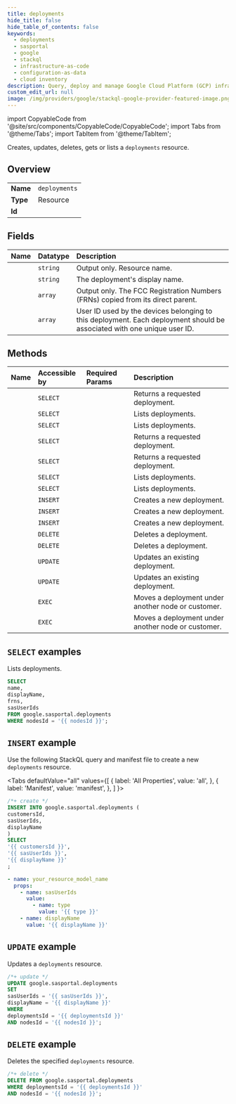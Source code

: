 ```yaml
---
title: deployments
hide_title: false
hide_table_of_contents: false
keywords:
  - deployments
  - sasportal
  - google
  - stackql
  - infrastructure-as-code
  - configuration-as-data
  - cloud inventory
description: Query, deploy and manage Google Cloud Platform (GCP) infrastructure and resources using SQL
custom_edit_url: null
image: /img/providers/google/stackql-google-provider-featured-image.png
---
```


import CopyableCode from '@site/src/components/CopyableCode/CopyableCode';
import Tabs from '@theme/Tabs';
import TabItem from '@theme/TabItem';

Creates, updates, deletes, gets or lists a <code>deployments</code> resource.

## Overview
<table><tbody>
<tr><td><b>Name</b></td><td><code>deployments</code></td></tr>
<tr><td><b>Type</b></td><td>Resource</td></tr>
<tr><td><b>Id</b></td><td><CopyableCode code="google.sasportal.deployments" /></td></tr>
</tbody></table>

## Fields
| Name | Datatype | Description |
|:-----|:---------|:------------|
| <CopyableCode code="name" /> | `string` | Output only. Resource name. |
| <CopyableCode code="displayName" /> | `string` | The deployment's display name. |
| <CopyableCode code="frns" /> | `array` | Output only. The FCC Registration Numbers (FRNs) copied from its direct parent. |
| <CopyableCode code="sasUserIds" /> | `array` | User ID used by the devices belonging to this deployment. Each deployment should be associated with one unique user ID. |

## Methods
| Name | Accessible by | Required Params | Description |
|:-----|:--------------|:----------------|:------------|
| <CopyableCode code="customers_deployments_get" /> | `SELECT` | <CopyableCode code="customersId, deploymentsId" /> | Returns a requested deployment. |
| <CopyableCode code="customers_deployments_list" /> | `SELECT` | <CopyableCode code="customersId" /> | Lists deployments. |
| <CopyableCode code="customers_nodes_deployments_list" /> | `SELECT` | <CopyableCode code="customersId, nodesId" /> | Lists deployments. |
| <CopyableCode code="deployments_get" /> | `SELECT` | <CopyableCode code="deploymentsId" /> | Returns a requested deployment. |
| <CopyableCode code="nodes_deployments_get" /> | `SELECT` | <CopyableCode code="deploymentsId, nodesId" /> | Returns a requested deployment. |
| <CopyableCode code="nodes_deployments_list" /> | `SELECT` | <CopyableCode code="nodesId" /> | Lists deployments. |
| <CopyableCode code="nodes_nodes_deployments_list" /> | `SELECT` | <CopyableCode code="nodesId, nodesId1" /> | Lists deployments. |
| <CopyableCode code="customers_deployments_create" /> | `INSERT` | <CopyableCode code="customersId" /> | Creates a new deployment. |
| <CopyableCode code="customers_nodes_deployments_create" /> | `INSERT` | <CopyableCode code="customersId, nodesId" /> | Creates a new deployment. |
| <CopyableCode code="nodes_nodes_deployments_create" /> | `INSERT` | <CopyableCode code="nodesId, nodesId1" /> | Creates a new deployment. |
| <CopyableCode code="customers_deployments_delete" /> | `DELETE` | <CopyableCode code="customersId, deploymentsId" /> | Deletes a deployment. |
| <CopyableCode code="nodes_deployments_delete" /> | `DELETE` | <CopyableCode code="deploymentsId, nodesId" /> | Deletes a deployment. |
| <CopyableCode code="customers_deployments_patch" /> | `UPDATE` | <CopyableCode code="customersId, deploymentsId" /> | Updates an existing deployment. |
| <CopyableCode code="nodes_deployments_patch" /> | `UPDATE` | <CopyableCode code="deploymentsId, nodesId" /> | Updates an existing deployment. |
| <CopyableCode code="customers_deployments_move" /> | `EXEC` | <CopyableCode code="customersId, deploymentsId" /> | Moves a deployment under another node or customer. |
| <CopyableCode code="nodes_deployments_move" /> | `EXEC` | <CopyableCode code="deploymentsId, nodesId" /> | Moves a deployment under another node or customer. |

## `SELECT` examples

Lists deployments.

```sql
SELECT
name,
displayName,
frns,
sasUserIds
FROM google.sasportal.deployments
WHERE nodesId = '{{ nodesId }}'; 
```

## `INSERT` example

Use the following StackQL query and manifest file to create a new <code>deployments</code> resource.

<Tabs
    defaultValue="all"
    values={[
        { label: 'All Properties', value: 'all', },
        { label: 'Manifest', value: 'manifest', },
    ]
}>
<TabItem value="all">

```sql
/*+ create */
INSERT INTO google.sasportal.deployments (
customersId,
sasUserIds,
displayName
)
SELECT 
'{{ customersId }}',
'{{ sasUserIds }}',
'{{ displayName }}'
;
```
</TabItem>
<TabItem value="manifest">

```yaml
- name: your_resource_model_name
  props:
    - name: sasUserIds
      value:
        - name: type
          value: '{{ type }}'
    - name: displayName
      value: '{{ displayName }}'

```
</TabItem>
</Tabs>

## `UPDATE` example

Updates a <code>deployments</code> resource.

```sql
/*+ update */
UPDATE google.sasportal.deployments
SET 
sasUserIds = '{{ sasUserIds }}',
displayName = '{{ displayName }}'
WHERE 
deploymentsId = '{{ deploymentsId }}'
AND nodesId = '{{ nodesId }}';
```

## `DELETE` example

Deletes the specified <code>deployments</code> resource.

```sql
/*+ delete */
DELETE FROM google.sasportal.deployments
WHERE deploymentsId = '{{ deploymentsId }}'
AND nodesId = '{{ nodesId }}';
```
